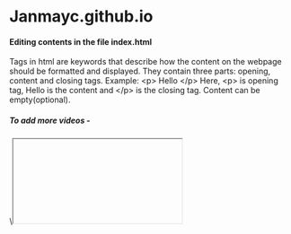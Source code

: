# Janmayc.github.io

<h4> Editing contents in the file index.html </h4>

Tags in html are keywords that describe how the content on the webpage should be formatted and displayed. They contain three parts: opening, content and closing tags. 
Example:
\<p> Hello \</p>
Here, \<p> is opening tag, Hello is the content and \</p> is the closing tag. Content can be empty(optional).

<h5> To add more videos - </h5>
\<iframe> - this tag is used to add video content in the page.

Example:
\<iframe width="600" height="200" src="https://www.youtube.com/embed/7xQ0V74Sjcc" frameborder="0" allowfullscreen> \</iframe>
Adds a video content to the page. Src attribute- contains link to the video

<h5> To add links in the webpage - </h5>
\<a>  - this tag is used to link from one page to another. 

Example:
\<a href="https://www.w3schools.com"> Click on this link \</a>
Directs you to the link mentioned in “href” attribute when clicked on it. To link a page/file present in current working directory, paste the path of the file that you want to link in “href” attribute.

\<a href="https://www.w3schools.com" download> Click on this link \</a>
Here download attribute specifies that target will be downloaded when clicked on it.

<h5>To add a paragraph or description about anything - </h5>
\<p> - this tag is used to define a paragraph.

Example:
\<p> This is some text in a paragraph. \</p>
Adds a paragraph in the webpage. In this case, inserts “This is some text in a paragraph.” on the webpage.
